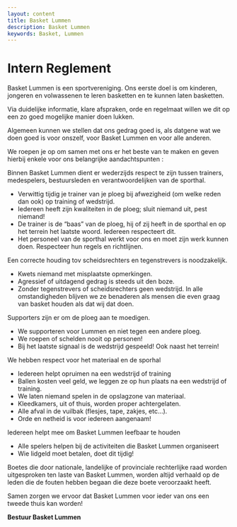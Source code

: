```yaml
---
layout: content
title: Basket Lummen
description: Basket Lummen
keywords: Basket, Lummen
---
```


# Intern Reglement

Basket Lummen is een sportvereniging. Ons eerste doel is om kinderen, jongeren en volwassenen te leren basketten en te kunnen laten basketten.

Via duidelijke informatie, klare afspraken, orde en regelmaat willen we dit op een zo goed mogelijke manier doen lukken.

Algemeen kunnen we stellen dat ons gedrag goed is, als datgene wat we doen goed is voor onszelf, voor Basket Lummen en voor alle anderen.

We roepen je op om samen met ons er het beste van te maken en geven hierbij enkele voor ons belangrijke aandachtspunten :

Binnen Basket Lummen dient er wederzijds respect te zijn tussen trainers, medespelers, bestuursleden en verantwoordelijken van de sporthal.

 * Verwittig tijdig je trainer van je ploeg bij afwezigheid (om welke reden dan ook) op training of wedstrijd.
 * Iedereen heeft zijn kwaliteiten in de ploeg; sluit niemand uit, pest niemand!
 * De trainer is de “baas” van de ploeg, hij of zij heeft in de sporthal en op het terrein het laatste woord. Iedereen respecteert dit.
 * Het personeel van de sporthal werkt voor ons en moet zijn werk kunnen doen. Respecteer hun regels en richtlijnen.

Een correcte houding tov scheidsrechters en tegenstrevers is noodzakelijk.

 * Kwets niemand met misplaatste opmerkingen.
 * Agressief of uitdagend gedrag is steeds uit den boze.
 * Zonder tegenstrevers of scheidsrechters geen wedstrijd. In alle omstandigheden blijven we ze benaderen als mensen die even graag van basket houden als dat wij dat doen.

Supporters zijn er om de ploeg aan te moedigen.

 * We supporteren voor Lummen en niet tegen een andere ploeg.
 * We roepen of schelden nooit op personen!
 * Bij het laatste signaal is de wedstrijd gespeeld! Ook naast het terrein!

We hebben respect voor het materiaal en de sporhal

 * Iedereen helpt opruimen na een wedstrijd of training
 * Ballen kosten veel geld, we leggen ze op hun plaats na een wedstrijd of training.
 * We laten niemand spelen in de opslagzone van materiaal.
 * Kleedkamers, uit of thuis, worden proper achtergelaten.
 * Alle afval in de vuilbak (flesjes, tape, zakjes, etc…).
 * Orde en netheid is voor iedereen aangenaam!

Iedereen helpt mee om Basket Lummen leefbaar te houden

 * Alle spelers helpen bij de activiteiten die Basket Lummen organiseert
 * Wie lidgeld moet betalen, doet dit tijdig!

Boetes die door nationale, landelijke of provinciale rechterlijke raad worden uitgesproken ten laste van Basket Lummen, worden altijd verhaald op de leden die de fouten hebben begaan die deze boete veroorzaakt heeft.

Samen zorgen we ervoor dat Basket Lummen voor ieder van ons een tweede thuis kan worden!

**Bestuur Basket Lummen**